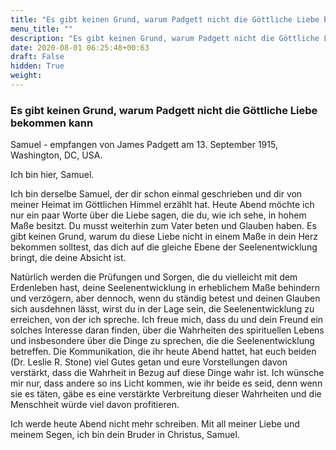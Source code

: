 ```yaml
---
title: "Es gibt keinen Grund, warum Padgett nicht die Göttliche Liebe bekommen kann"
menu_title: ""
description: "Es gibt keinen Grund, warum Padgett nicht die Göttliche Liebe bekommen kann"
date: 2020-08-01 06:25:48+00:63
draft: False
hidden: True
weight:
---
```

### Es gibt keinen Grund, warum Padgett nicht die Göttliche Liebe bekommen kann

Samuel - empfangen von James Padgett am 13. September 1915, Washington, DC, USA.

Ich bin hier, Samuel.

Ich bin derselbe Samuel, der dir schon einmal geschrieben und dir von meiner Heimat im Göttlichen Himmel erzählt hat. Heute Abend möchte ich nur ein paar Worte über die Liebe sagen, die du, wie ich sehe, in hohem Maße besitzt. Du musst weiterhin zum Vater beten und Glauben haben. Es gibt keinen Grund, warum du diese Liebe nicht in einem Maße in dein Herz bekommen solltest, das dich auf die gleiche Ebene der Seelenentwicklung bringt, die deine Absicht ist.

Natürlich werden die Prüfungen und Sorgen, die du vielleicht mit dem Erdenleben hast, deine Seelenentwicklung in erheblichem Maße behindern und verzögern, aber dennoch, wenn du ständig betest und deinen Glauben sich ausdehnen lässt, wirst du in der Lage sein, die Seelenentwicklung zu erreichen, von der ich spreche. Ich freue mich, dass du und dein Freund ein solches Interesse daran finden, über die Wahrheiten des spirituellen Lebens und insbesondere über die Dinge zu sprechen, die die Seelenentwicklung betreffen. Die Kommunikation, die ihr heute Abend hattet, hat euch beiden (Dr. Leslie R. Stone) viel Gutes getan und eure Vorstellungen davon verstärkt, dass die Wahrheit in Bezug auf diese Dinge wahr ist. Ich wünsche mir nur, dass andere so ins Licht kommen, wie ihr beide es seid, denn wenn sie es täten, gäbe es eine verstärkte Verbreitung dieser Wahrheiten und die Menschheit würde viel davon profitieren.

Ich werde heute Abend nicht mehr schreiben. Mit all meiner Liebe und meinem Segen, ich bin dein Bruder in Christus, Samuel.
